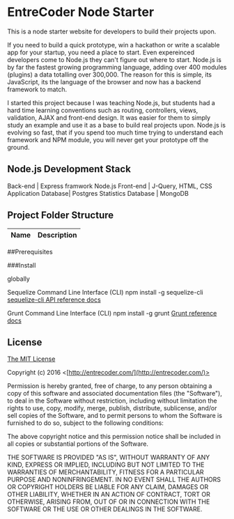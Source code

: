 
# EntreCoder Node Starter

This is a node starter website for developers to build their projects upon.

If you need to build a quick prototype, win a hackathon or write a scalable app for your startup, you need a place to start. Even expereinced developers come to Node.js they can't figure out where to start. Node.js is by far the fastest growing programming language, adding over 400 modules (plugins) a data totalling over 300,000. The reason for this is simple, its JavaScript, its the language of the browser and now has a backend framework to match. 

I started this project because I was teaching Node.js, but students had a hard time learning conventions such as routing, controllers, views, validation, AJAX and front-end design. It was easier for them to simply study an example and use it as a base to build real projects upon. Node.js is evolving so fast, that if you spend too much time trying to understand each framework and NPM module, you will never get your prototype off the ground. 

## Node.js Development Stack

Back-end            | Express framwork Node.js
Front-end           | J-Query, HTML, CSS
Application Database| Postgres
Statistics Database | MongoDB 


Project Folder Structure
-----------------

| Name                               | Description                                                  |
| ---------------------------------- | ------------------------------------------------------------ |


##Prerequisites

###Install

globally

Sequelize Command Line Interface (CLI)
npm install -g sequelize-cli
[sequelize-cli API reference docs](https://github.com/sequelize/cli)

Grunt Command Line Interface (CLI)
npm install -g grunt
[Grunt reference docs](https://github.com/sequelize/cli)

## License

[The MIT License](http://opensource.org/licenses/MIT)

Copyright (c) 2016 <[http://entrecoder.com/](http://entrecoder.com/)>

Permission is hereby granted, free of charge, to any person obtaining a copy of this software and associated documentation files (the "Software"), to deal in the Software without restriction, including without limitation the rights to use, copy, modify, merge, publish, distribute, sublicense, and/or sell copies of the Software, and to permit persons to whom the Software is furnished to do so, subject to the following conditions:

The above copyright notice and this permission notice shall be included in all copies or substantial portions of the Software.

THE SOFTWARE IS PROVIDED "AS IS", WITHOUT WARRANTY OF ANY KIND, EXPRESS OR IMPLIED, INCLUDING BUT NOT LIMITED TO THE WARRANTIES OF MERCHANTABILITY, FITNESS FOR A PARTICULAR PURPOSE AND NONINFRINGEMENT. IN NO EVENT SHALL THE AUTHORS OR COPYRIGHT HOLDERS BE LIABLE FOR ANY CLAIM, DAMAGES OR OTHER LIABILITY, WHETHER IN AN ACTION OF CONTRACT, TORT OR OTHERWISE, ARISING FROM, OUT OF OR IN CONNECTION WITH THE SOFTWARE OR THE USE OR OTHER DEALINGS IN THE SOFTWARE.
